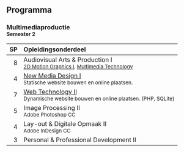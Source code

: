 Programma
---------

### Multimediaproductie<br><small>Semester 2</small>

| SP | Opleidingsonderdeel |
|---:|:--------------------|
|  8 | Audiovisual Arts & Production I<span data-domain="av3" data-level="1"></span><br><small>[2D Motion Graphics I][], [Multimedia Technology][]</small> |
|  4 | [New Media Design I][]<span data-domain="wanm" data-level="1"></span><br><small>Statische website bouwen en online plaatsen.</small> |
|  7 | [Web Technology II][]<span data-domain="wanm" data-level="1"></span><br><small>Dynamische website bouwen en online plaatsen. (PHP, SQLite)</small> |
|  5 | Image Processing II<br><small>Adobe Photoshop CC</small> |
|  4 | Lay-out & Digitale Opmaak II<br><small>Adobe InDesign CC</small> |
|  3 | Personal & Professional Development II |

[2D Motion Graphics I]:  #
[Multimedia Technology]: #
[New Media Design I]:    #
[Web Technology II]:     #